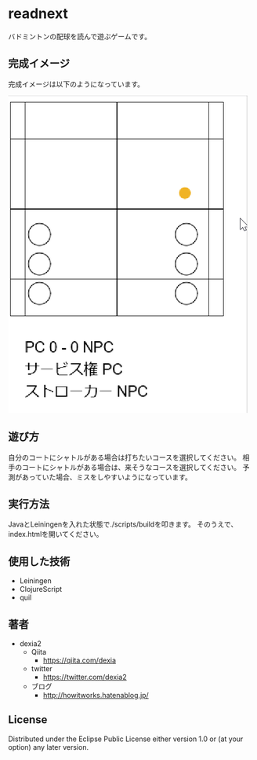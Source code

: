 readnext
===============

バドミントンの配球を読んで遊ぶゲームです。

## 完成イメージ

完成イメージは以下のようになっています。  

<img alt="サンプル" style="border-width:0" src="sample.png" />

## 遊び方

自分のコートにシャトルがある場合は打ちたいコースを選択してください。
相手のコートにシャトルがある場合は、来そうなコースを選択してください。
予測があっていた場合、ミスをしやすいようになっています。

## 実行方法
JavaとLeiningenを入れた状態で./scripts/buildを叩きます。
そのうえで、index.htmlを開いてください。

## 使用した技術

+ Leiningen
+ ClojureScript
+ quil

## 著者

+ dexia2
    + Qiita
        + https://qiita.com/dexia
	+ twitter
		+ https://twitter.com/dexia2
	+ ブログ
		+ http://howitworks.hatenablog.jp/

## License

Distributed under the Eclipse Public License either version 1.0 or (at your option) any later version.

